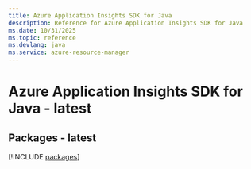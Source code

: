 ```yaml
---
title: Azure Application Insights SDK for Java
description: Reference for Azure Application Insights SDK for Java
ms.date: 10/31/2025
ms.topic: reference
ms.devlang: java
ms.service: azure-resource-manager
---
```

# Azure Application Insights SDK for Java - latest
## Packages - latest
[!INCLUDE [packages](application-insights-index.md)]